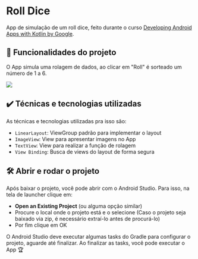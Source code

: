 # Roll Dice

App de simulação de um roll dice, feito durante o curso [Developing Android Apps with Kotlin by Google](https://www.udacity.com/course/developing-android-apps-with-kotlin--ud9012).

## 🔨 Funcionalidades do projeto

O App simula uma rolagem de dados, ao clicar em "Roll" é sorteado um número de 1 a 6.

![](https://user-images.githubusercontent.com/58408758/177910576-e46f7d1d-90c2-4899-9f79-5e4c77bcec42.gif)

## ✔️ Técnicas e tecnologias utilizadas

As técnicas e tecnologias utilizadas pra isso são:

- `LinearLayout`: ViewGroup padrão para implementar o layout
- `ImageView`: View para apresentar imagens no App
- `TextView`: View para realizar a função de rolagem
- `View Binding`: Busca de views do layout de forma segura


## 🛠️ Abrir e rodar o projeto

Após baixar o projeto, você pode abrir com o Android Studio. Para isso, na tela de launcher clique em:

- **Open an Existing Project** (ou alguma opção similar)
- Procure o local onde o projeto está e o selecione (Caso o projeto seja baixado via zip, é necessário extraí-lo antes de procurá-lo)
- Por fim clique em OK

O Android Studio deve executar algumas tasks do Gradle para configurar o projeto, aguarde até finalizar. Ao finalizar as tasks, você pode executar o App 🏆 
